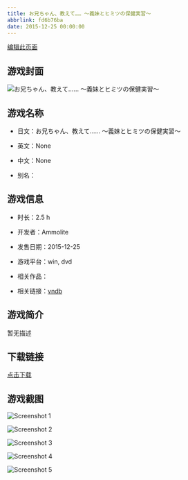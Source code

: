 ```yaml
---
title: お兄ちゃん、教えて…… ～義妹とヒミツの保健実習～
abbrlink: fd6b76ba
date: 2015-12-25 00:00:00
---
```

[编辑此页面](https://github.com/ACG-3/ADV3-source/blob/main/source/_posts/games/%E3%81%8A%E5%85%84%E3%81%A1%E3%82%83%E3%82%93%E3%80%81%E6%95%99%E3%81%88%E3%81%A6%E2%80%A6%E2%80%A6%20%EF%BD%9E%E7%BE%A9%E5%A6%B9%E3%81%A8%E3%83%92%E3%83%9F%E3%83%84%E3%81%AE%E4%BF%9D%E5%81%A5%E5%AE%9F%E7%BF%92%EF%BD%9E.md)

## 游戏封面

![お兄ちゃん、教えて…… ～義妹とヒミツの保健実習～](https://pan.timero.xyz/d/onedrive/img_lib_001/%E3%81%8A%E5%85%84%E3%81%A1%E3%82%83%E3%82%93%E3%80%81%E6%95%99%E3%81%88%E3%81%A6%E2%80%A6%E2%80%A6%20%EF%BD%9E%E7%BE%A9%E5%A6%B9%E3%81%A8%E3%83%92%E3%83%9F%E3%83%84%E3%81%AE%E4%BF%9D%E5%81%A5%E5%AE%9F%E7%BF%92%EF%BD%9E_cover.avif)


## 游戏名称

- 日文：お兄ちゃん、教えて…… ～義妹とヒミツの保健実習～
- 英文：None
- 中文：None

- 别名：


## 游戏信息

- 时长：2.5 h
- 开发者：Ammolite
- 发售日期：2015-12-25
- 游戏平台：win, dvd
- 相关作品：

- 相关链接：[vndb](https://vndb.org/v18576)


## 游戏简介

暂无描述


## 下载链接

[点击下载](https://pan.timero.xyz/onedrive/adv_lib_001/%E3%81%8A%E5%85%84%E3%81%A1%E3%82%83%E3%82%93%E3%80%81%E6%95%99%E3%81%88%E3%81%A6%E2%80%A6%E2%80%A6%20%EF%BD%9E%E7%BE%A9%E5%A6%B9%E3%81%A8%E3%83%92%E3%83%9F%E3%83%84%E3%81%AE%E4%BF%9D%E5%81%A5%E5%AE%9F%E7%BF%92%EF%BD%9E)


## 游戏截图


![Screenshot 1](https://pan.timero.xyz/d/onedrive/img_lib_001/%E3%81%8A%E5%85%84%E3%81%A1%E3%82%83%E3%82%93%E3%80%81%E6%95%99%E3%81%88%E3%81%A6%E2%80%A6%E2%80%A6%20%EF%BD%9E%E7%BE%A9%E5%A6%B9%E3%81%A8%E3%83%92%E3%83%9F%E3%83%84%E3%81%AE%E4%BF%9D%E5%81%A5%E5%AE%9F%E7%BF%92%EF%BD%9E_Screenshot_1.avif)

![Screenshot 2](https://pan.timero.xyz/d/onedrive/img_lib_001/%E3%81%8A%E5%85%84%E3%81%A1%E3%82%83%E3%82%93%E3%80%81%E6%95%99%E3%81%88%E3%81%A6%E2%80%A6%E2%80%A6%20%EF%BD%9E%E7%BE%A9%E5%A6%B9%E3%81%A8%E3%83%92%E3%83%9F%E3%83%84%E3%81%AE%E4%BF%9D%E5%81%A5%E5%AE%9F%E7%BF%92%EF%BD%9E_Screenshot_2.avif)

![Screenshot 3](https://pan.timero.xyz/d/onedrive/img_lib_001/%E3%81%8A%E5%85%84%E3%81%A1%E3%82%83%E3%82%93%E3%80%81%E6%95%99%E3%81%88%E3%81%A6%E2%80%A6%E2%80%A6%20%EF%BD%9E%E7%BE%A9%E5%A6%B9%E3%81%A8%E3%83%92%E3%83%9F%E3%83%84%E3%81%AE%E4%BF%9D%E5%81%A5%E5%AE%9F%E7%BF%92%EF%BD%9E_Screenshot_3.avif)

![Screenshot 4](https://pan.timero.xyz/d/onedrive/img_lib_001/%E3%81%8A%E5%85%84%E3%81%A1%E3%82%83%E3%82%93%E3%80%81%E6%95%99%E3%81%88%E3%81%A6%E2%80%A6%E2%80%A6%20%EF%BD%9E%E7%BE%A9%E5%A6%B9%E3%81%A8%E3%83%92%E3%83%9F%E3%83%84%E3%81%AE%E4%BF%9D%E5%81%A5%E5%AE%9F%E7%BF%92%EF%BD%9E_Screenshot_4.avif)

![Screenshot 5](https://pan.timero.xyz/d/onedrive/img_lib_001/%E3%81%8A%E5%85%84%E3%81%A1%E3%82%83%E3%82%93%E3%80%81%E6%95%99%E3%81%88%E3%81%A6%E2%80%A6%E2%80%A6%20%EF%BD%9E%E7%BE%A9%E5%A6%B9%E3%81%A8%E3%83%92%E3%83%9F%E3%83%84%E3%81%AE%E4%BF%9D%E5%81%A5%E5%AE%9F%E7%BF%92%EF%BD%9E_Screenshot_5.avif)


